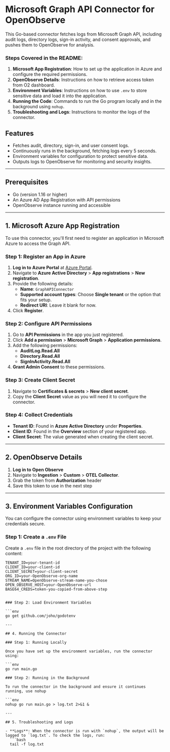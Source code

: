 # Microsoft Graph API Connector for OpenObserve

This Go-based connector fetches logs from Microsoft Graph API, including audit logs, directory logs, sign-in activity, and consent approvals, and pushes them to OpenObserve for analysis.

### Steps Covered in the README:

1. **Microsoft App Registration**: How to set up the application in Azure and configure the required permissions.
2. **OpenObserve Details**: Instructions on how to retrieve access token from O2 dashboard.
3. **Environment Variables**: Instructions on how to use `.env` to store sensitive data and load it into the application.
4. **Running the Code**: Commands to run the Go program locally and in the background using `nohup`.
5. **Troubleshooting and Logs**: Instructions to monitor the logs of the connector.

## Features

- Fetches audit, directory, sign-in, and user consent logs.
- Continuously runs in the background, fetching logs every 5 seconds.
- Environment variables for configuration to protect sensitive data.
- Outputs logs to OpenObserve for monitoring and security insights.

---

## Prerequisites

- Go (version 1.16 or higher)
- An Azure AD App Registration with API permissions
- OpenObserve instance running and accessible

---

## 1. Microsoft Azure App Registration

To use this connector, you'll first need to register an application in Microsoft Azure to access the Graph API.

### Step 1: Register an App in Azure

1. **Log in to Azure Portal** at [Azure Portal](https://portal.azure.com).
2. Navigate to **Azure Active Directory** > **App registrations** > **New registration**.
3. Provide the following details:
   - **Name**: `GraphAPIConnector`
   - **Supported account types**: Choose **Single tenant** or the option that fits your setup.
   - **Redirect URI**: Leave it blank for now.
4. Click **Register**.

### Step 2: Configure API Permissions

1. Go to **API Permissions** in the app you just registered.
2. Click **Add a permission** > **Microsoft Graph** > **Application permissions**.
3. Add the following permissions:
   - **AuditLog.Read.All**
   - **Directory.Read.All**
   - **SignInActivity.Read.All**
4. **Grant Admin Consent** to these permissions.

### Step 3: Create Client Secret

1. Navigate to **Certificates & secrets** > **New client secret**.
2. Copy the **Client Secret** value as you will need it to configure the connector.

### Step 4: Collect Credentials

- **Tenant ID**: Found in **Azure Active Directory** under **Properties**.
- **Client ID**: Found in the **Overview** section of your registered app.
- **Client Secret**: The value generated when creating the client secret.

---

## 2. OpenObserve Details

1. **Log in to Open Observe**
2. Navigate to **Ingestion** > **Custom** > **OTEL Collector**.
3. Grab the token from **Authorization** header
4. Save this token to use in the next step

---

## 3. Environment Variables Configuration

You can configure the connector using environment variables to keep your credentials secure.

### Step 1: Create a `.env` File

Create a `.env` file in the root directory of the project with the following content:

```env
TENANT_ID=your-tenant-id
CLIENT_ID=your-client-id
CLIENT_SECRET=your-client-secret
ORG_ID=your-OpenObserve-org-name
STREAM_NAME=OpenObserve-stream-name-you-chose
OPEN_OBSERVE_HOST=your-OpenObserve-url
BASE64_CREDS=token-you-copied-from-above-step


### Step 2: Load Environment Variables

```env
go get github.com/joho/godotenv

---

## 4. Running the Connector

### Step 1: Running Locally

Once you have set up the environment variables, run the connector using:

```env
go run main.go

### Step 2: Running in the Background

To run the connector in the background and ensure it continues running, use nohup

```env
nohup go run main.go > log.txt 2>&1 &

---

## 5. Troubleshooting and Logs

- **Logs**: When the connector is run with `nohup`, the output will be logged to `log.txt`. To check the logs, run:
  ```bash
  tail -f log.txt